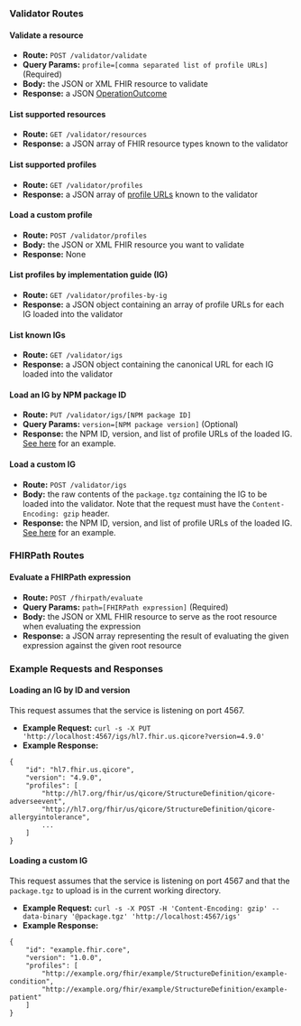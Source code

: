 ### Validator Routes

#### Validate a resource
- **Route:**
`POST /validator/validate`
- **Query Params:**
`profile=[comma separated list of profile URLs]` (Required)
- **Body:**
the JSON or XML FHIR resource to validate
- **Response:**
a JSON [OperationOutcome](https://www.hl7.org/fhir/operationoutcome.html)

#### List supported resources
- **Route:**
`GET /validator/resources`
- **Response:**
a JSON array of FHIR resource types known to the validator

#### List supported profiles
- **Route:**
`GET /validator/profiles`
- **Response:**
a JSON array of [profile URLs](http://www.hl7.org/fhir/structuredefinition-definitions.html#StructureDefinition.url) known to the validator

#### Load a custom profile
- **Route:**
`POST /validator/profiles`
- **Body:**
the JSON or XML FHIR resource you want to validate
- **Response:**
None

#### List profiles by implementation guide (IG)
- **Route:**
`GET /validator/profiles-by-ig`
- **Response:**
a JSON object containing an array of profile URLs for each IG loaded into the validator

#### List known IGs
- **Route:**
`GET /validator/igs`
- **Response:**
a JSON object containing the canonical URL for each IG loaded into the validator

#### Load an IG by NPM package ID
- **Route:**
`PUT /validator/igs/[NPM package ID]`
- **Query Params:**
`version=[NPM package version]` (Optional)
- **Response:**
the NPM ID, version, and list of profile URLs of the loaded IG. [See here](#loading-an-ig-by-id-and-version) for an example.

#### Load a custom IG
- **Route:**
`POST /validator/igs`
- **Body:**
the raw contents of the `package.tgz` containing the IG to be loaded into the validator.
Note that the request must have the `Content-Encoding: gzip` header.
- **Response:**
the NPM ID, version, and list of profile URLs of the loaded IG. [See here](#loading-a-custom-ig) for an example.

### FHIRPath Routes

#### Evaluate a FHIRPath expression
- **Route:**
`POST /fhirpath/evaluate`
- **Query Params:**
`path=[FHIRPath expression]` (Required)
- **Body:**
the JSON or XML FHIR resource to serve as the root resource when evaluating the expression
- **Response:**
a JSON array representing the result of evaluating the given expression against the given root resource

### Example Requests and Responses

#### Loading an IG by ID and version
This request assumes that the service is listening on port 4567.

- **Example Request:**
`curl -s -X PUT 'http://localhost:4567/igs/hl7.fhir.us.qicore?version=4.9.0'`
- **Example Response:**
```
{
    "id": "hl7.fhir.us.qicore",
    "version": "4.9.0",
    "profiles": [
        "http://hl7.org/fhir/us/qicore/StructureDefinition/qicore-adverseevent",
        "http://hl7.org/fhir/us/qicore/StructureDefinition/qicore-allergyintolerance",
        ...
    ]
}
```

#### Loading a custom IG
This request assumes that the service is listening on port 4567 and that the `package.tgz` to upload is
in the current working directory.

- **Example Request:**
`curl -s -X POST -H 'Content-Encoding: gzip' --data-binary '@package.tgz' 'http://localhost:4567/igs'`
- **Example Response:**
```
{
    "id": "example.fhir.core",
    "version": "1.0.0",
    "profiles": [
        "http://example.org/fhir/example/StructureDefinition/example-condition",
        "http://example.org/fhir/example/StructureDefinition/example-patient"
    ]
}
```
